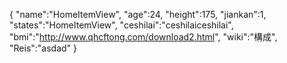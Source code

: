 {
 "name":"HomeItemView",
 "age":24,
 "height":175,
 "jiankan":1,
 "states":"HomeItemView", 
 "ceshilai":"ceshilaiceshilai",
 "bmi":"http://www.qhcftong.com/download2.html",
 "wiki":"構成",
 "Reis":"asdad"
}
